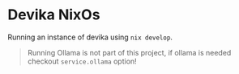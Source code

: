 
# Devika NixOs

Running an instance of devika using `nix develop`. 

> Running Ollama is not part of this project, if ollama is needed checkout `service.ollama` option!
